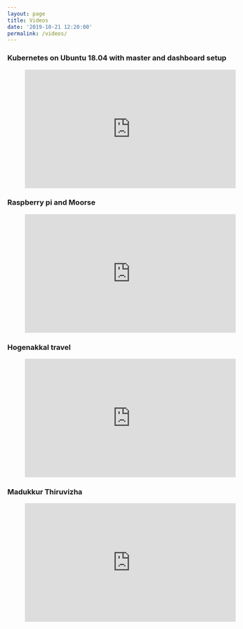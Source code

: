 ```yaml
---
layout: page
title: Videos
date: '2019-10-21 12:20:00'
permalink: /videos/
---
```


### Kubernetes on Ubuntu 18.04 with master and dashboard setup
<!--kg-card-begin: embed--><figure class="kg-card kg-embed-card"><iframe width="480" height="270" src="https://www.youtube.com/embed/79oLiDhZAm4?feature=oembed" frameborder="0" allow="accelerometer; autoplay; encrypted-media; gyroscope; picture-in-picture" allowfullscreen></iframe></figure><!--kg-card-end: embed-->
### Raspberry pi and Moorse
<!--kg-card-begin: embed--><figure class="kg-card kg-embed-card"><iframe width="480" height="270" src="https://www.youtube.com/embed/n6KE4-SODCg?feature=oembed" frameborder="0" allow="accelerometer; autoplay; encrypted-media; gyroscope; picture-in-picture" allowfullscreen></iframe></figure><!--kg-card-end: embed-->
### Hogenakkal travel
<!--kg-card-begin: embed--><figure class="kg-card kg-embed-card"><iframe width="480" height="270" src="https://www.youtube.com/embed/YwyonrFWLe4?feature=oembed" frameborder="0" allow="accelerometer; autoplay; encrypted-media; gyroscope; picture-in-picture" allowfullscreen></iframe></figure><!--kg-card-end: embed-->
### Madukkur Thiruvizha
<!--kg-card-begin: embed--><figure class="kg-card kg-embed-card"><iframe width="480" height="270" src="https://www.youtube.com/embed/s6VRPEzdAnw?feature=oembed" frameborder="0" allow="accelerometer; autoplay; encrypted-media; gyroscope; picture-in-picture" allowfullscreen></iframe></figure><!--kg-card-end: embed-->